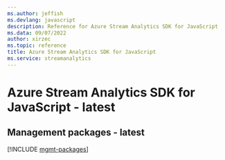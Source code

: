 ```yaml
---
ms.author: jeffish
ms.devlang: javascript
description: Reference for Azure Stream Analytics SDK for JavaScript
ms.data: 09/07/2022
author: xirzec
ms.topic: reference
title: Azure Stream Analytics SDK for JavaScript
ms.service: streamanalytics
---
```

# Azure Stream Analytics SDK for JavaScript - latest

## Management packages - latest
[!INCLUDE [mgmt-packages](stream-analytics-mgmt-index.md)]